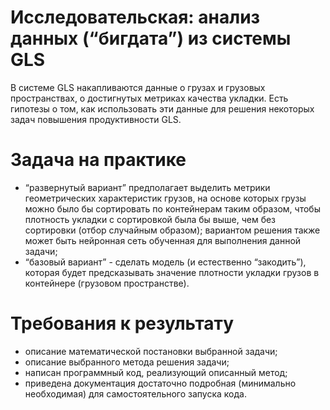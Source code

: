 # Исследовательская: анализ данных (“бигдата”) из системы GLS
В системе GLS накапливаются данные о грузах и грузовых пространствах, о достигнутых метриках качества укладки. 
Есть гипотезы о том, как использовать эти данные для решения некоторых задач повышения продуктивности GLS.

# Задача на практике
- “развернутый вариант” предполагает выделить метрики геометрических характеристик грузов, на основе которых грузы можно было бы сортировать по контейнерам таким образом, чтобы плотность укладки с сортировкой была бы выше, чем без сортировки (отбор случайным образом); вариантом решения также может быть нейронная сеть обученная для выполнения данной задачи;
- “базовый вариант” - сделать модель (и естественно “закодить”), которая будет предсказывать значение плотности укладки грузов в контейнере (грузовом пространстве). 

# Требования к результату
- описание математической постановки выбранной задачи;
- описание выбранного метода решения задачи;
- написан программный код, реализующий описанный метод;
- приведена  документация достаточно подробная (минимально необходимая) для самостоятельного запуска кода.
